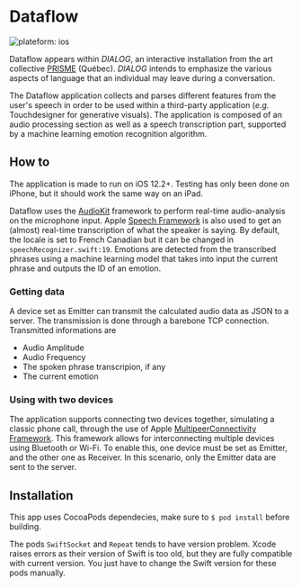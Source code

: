 # Dataflow

![plateform: ios](https://img.shields.io/badge/plateform-ios-lightgrey)

Dataflow appears within *DIALOG*, an interactive installation from the art collective [PRISME](https://prisme.studio/) (Québec). *DIALOG* intends to emphasize the various aspects of language that an individual may leave during a conversation. 

The Dataflow application collects and parses different features from the user's speech in order to be used within a third-party application (*e.g.* Touchdesigner for generative visuals). The application is composed of an audio processing section as well as a speech transcription part, supported by a machine learning emotion recognition algorithm.

## How to

The application is made to run on iOS 12.2+. Testing has only been done on iPhone, but it should work the same way on an iPad.

Dataflow uses the [AudioKit](https://github.com/AudioKit/AudioKit) framework to perform real-time audio-analysis on the microphone input. Apple [Speech Framework](https://developer.apple.com/documentation/speech) is also used to get an (almost) real-time transcription of what the speaker is saying. By default, the locale is set to French Canadian but it can be changed in `speechRecognizer.swift:19`.
Emotions are detected from the transcribed phrases using a machine learning model that takes into input the current phrase and outputs the ID of an emotion.

### Getting data

A device set as Emitter can transmit the calculated audio data as JSON to a server. The transmission is done through a barebone TCP connection. Transmitted informations are 
* Audio Amplitude
* Audio Frequency
* The spoken phrase transcripion, if any
* The current emotion

### Using with two devices

The application supports connecting two devices together, simulating a classic phone call, through the use of Apple [MultipeerConnectivity Framework](https://developer.apple.com/documentation/multipeerconnectivity). This framework allows for interconnecting multiple devices using Bluetooth or Wi-Fi.
To enable this, one device must be set as Emitter, and the other one as Receiver. In this scenario, only the Emitter data are sent to the server. 

## Installation

This app uses CocoaPods dependecies, make sure to `$ pod install`  before building.

The pods `SwiftSocket` and `Repeat` tends to have version problem. Xcode raises errors as their version of Swift is too old, but they are fully compatible with current version. You just have to change the Swift version for these pods manually.


